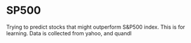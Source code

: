 # SP500
Trying to predict stocks that might outperform S&amp;P500 index. This is for learning. Data is collected from yahoo, and quandl

